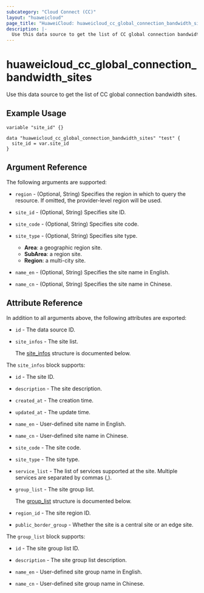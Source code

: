 ```yaml
---
subcategory: "Cloud Connect (CC)"
layout: "huaweicloud"
page_title: "HuaweiCloud: huaweicloud_cc_global_connection_bandwidth_sites"
description: |-
  Use this data source to get the list of CC global connection bandwidth sites.
---
```


# huaweicloud_cc_global_connection_bandwidth_sites

Use this data source to get the list of CC global connection bandwidth sites.

## Example Usage

```hcl
variable "site_id" {}

data "huaweicloud_cc_global_connection_bandwidth_sites" "test" {
  site_id = var.site_id
}
```

## Argument Reference

The following arguments are supported:

* `region` - (Optional, String) Specifies the region in which to query the resource.
  If omitted, the provider-level region will be used.

* `site_id` - (Optional, String) Specifies site ID.

* `site_code` - (Optional, String) Specifies site code.

* `site_type` - (Optional, String) Specifies site type.
  + **Area**: a geographic region site.
  + **SubArea**: a region site.
  + **Region**: a multi-city site.

* `name_en` - (Optional, String) Specifies the site name in English.

* `name_cn` - (Optional, String) Specifies the site name in Chinese.

## Attribute Reference

In addition to all arguments above, the following attributes are exported:

* `id` - The data source ID.

* `site_infos` - The site list.

  The [site_infos](#site_infos_struct) structure is documented below.

<a name="site_infos_struct"></a>
The `site_infos` block supports:

* `id` - The site ID.

* `description` - The site description.

* `created_at` - The creation time.

* `updated_at` - The update time.

* `name_en` - User-defined site name in English.

* `name_cn` - User-defined site name in Chinese.

* `site_code` - The site code.

* `site_type` - The site type.

* `service_list` - The list of services supported at the site. Multiple services are separated by commas (,).

* `group_list` - The site group list.

  The [group_list](#site_infos_group_list_struct) structure is documented below.

* `region_id` - The site region ID.

* `public_border_group` - Whether the site is a central site or an edge site.

<a name="site_infos_group_list_struct"></a>
The `group_list` block supports:

* `id` - The site group list ID.

* `description` - The site group list description.

* `name_en` - User-defined site group name in English.

* `name_cn` - User-defined site group name in Chinese.
